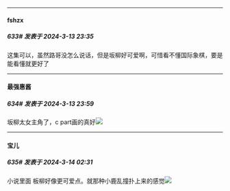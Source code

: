 ﻿
*****

####  fshzx  
##### 633#       发表于 2024-3-13 23:35

这集可以，虽然路哥没怎么说话，但是坂柳好可爱啊，可惜看不懂国际象棋，要是能看懂就更好了


*****

####  最强惠酱  
##### 634#       发表于 2024-3-13 23:59

坂柳太女主角了，c part画的真好<img src="https://static.saraba1st.com/image/smiley/face2017/177.png" referrerpolicy="no-referrer">


*****

####  宝儿  
##### 635#       发表于 2024-3-14 02:31

小说里面 板柳好像更可爱点。就那种小鹿乱撞扑上来的感觉<img src="https://static.saraba1st.com/image/smiley/face2017/057.png" referrerpolicy="no-referrer">

